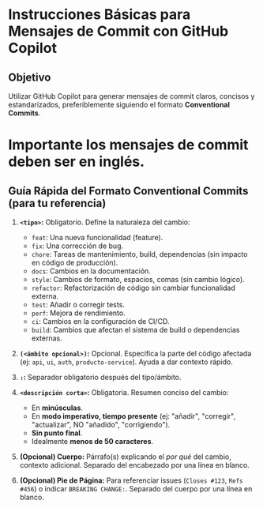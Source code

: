 # Instrucciones Básicas para Mensajes de Commit con GitHub Copilot

## Objetivo

Utilizar GitHub Copilot para generar mensajes de commit claros, concisos y estandarizados, preferiblemente siguiendo el formato **Conventional Commits**.

# **Importante** los mensajes de commit deben ser en **inglés**.

## Guía Rápida del Formato Conventional Commits (para tu referencia)

1.  **`<tipo>`:** Obligatorio. Define la naturaleza del cambio:

    - `feat`: Una nueva funcionalidad (feature).
    - `fix`: Una corrección de bug.
    - `chore`: Tareas de mantenimiento, build, dependencias (sin impacto en código de producción).
    - `docs`: Cambios en la documentación.
    - `style`: Cambios de formato, espacios, comas (sin cambio lógico).
    - `refactor`: Refactorización de código sin cambiar funcionalidad externa.
    - `test`: Añadir o corregir tests.
    - `perf`: Mejora de rendimiento.
    - `ci`: Cambios en la configuración de CI/CD.
    - `build`: Cambios que afectan el sistema de build o dependencias externas.

2.  **`(<ámbito opcional>)`:** Opcional. Especifica la parte del código afectada (ej: `api`, `ui`, `auth`, `producto-service`). Ayuda a dar contexto rápido.

3.  **`:`:** Separador obligatorio después del tipo/ámbito.

4.  **`<descripción corta>`:** Obligatoria. Resumen conciso del cambio:

    - En **minúsculas**.
    - En **modo imperativo, tiempo presente** (ej: "añadir", "corregir", "actualizar", NO "añadido", "corrigiendo").
    - **Sin punto final**.
    - Idealmente **menos de 50 caracteres**.

5.  **(Opcional) Cuerpo:** Párrafo(s) explicando el _por qué_ del cambio, contexto adicional. Separado del encabezado por una línea en blanco.

6.  **(Opcional) Pie de Página:** Para referenciar issues (`Closes #123`, `Refs #456`) o indicar `BREAKING CHANGE:`. Separado del cuerpo por una línea en blanco.